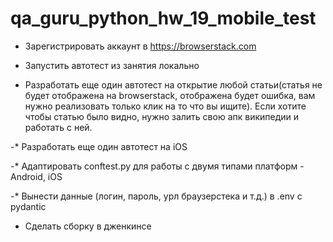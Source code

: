 # qa_guru_python_hw_19_mobile_test

- Зарегистрировать аккаунт в https://browserstack.com

- Запустить автотест из занятия локально

- Разработать еще один автотест на открытие любой статьи(статья не будет отображена на browserstack, отображена будет ошибка, вам нужно реализовать только клик на то что вы ищите). Если хотите чтобы статью было видно, нужно залить свою апк википедии и работать с ней.

-* Разработать еще один автотест на iOS

-* Адаптировать conftest.py для работы с двумя типами платформ - Android, iOS

-* Вынести данные (логин, пароль, урл браузерстека и т.д.) в .env с pydantic

- Сделать сборку в дженкинсе

